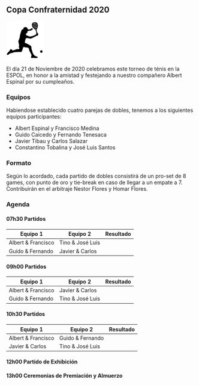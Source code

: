 ## Copa Confraternidad 2020

<img src="./noun_Tennis_2831357.png" width="100">

El día 21 de Noviembre de 2020 celebramos este torneo de ténis en la ESPOL, en honor a la amistad y festejando a nuestro compañero Albert Espinal por su cumpleaños.

### Equipos

Habiendose establecido cuatro parejas de dobles, tenemos a los siguientes equipos participantes:

- Albert Espinal y Francisco Medina
- Guido Caicedo y Fernando Tenesaca
- Javier Tibau y Carlos Salazar
- Constantino Tobalina y José Luis Santos

### Formato

Según lo acordado, cada partido de dobles consistirá de un pro-set de 8 games, con punto de oro y tie-break en caso de llegar a un empate a 7. Contribuirán en el arbitraje Nestor Flores y Homar Flores.

### Agenda

#### 07h30 Partidos
Equipo 1 | Equipo 2 | Resultado
--- | --- | ---
Albert & Francisco | Tino & José Luis |  
Guido & Fernando   | Javier & Carlos  | 

#### 09h00 Partidos
Equipo 1 | Equipo 2 | Resultado
--- | --- | ---
Albert & Francisco | Javier & Carlos  | 
Guido & Fernando   | Tino & José Luis | 

#### 10h30 Partidos 
Equipo 1 | Equipo 2 | Resultado
--- | --- | ---
Albert & Francisco | Guido & Fernando | 
Javier & Carlos    | Tino & José Luis | 

#### 12h00 Partido de Exhibición

#### 13h00 Ceremonias de Premiación y Almuerzo
